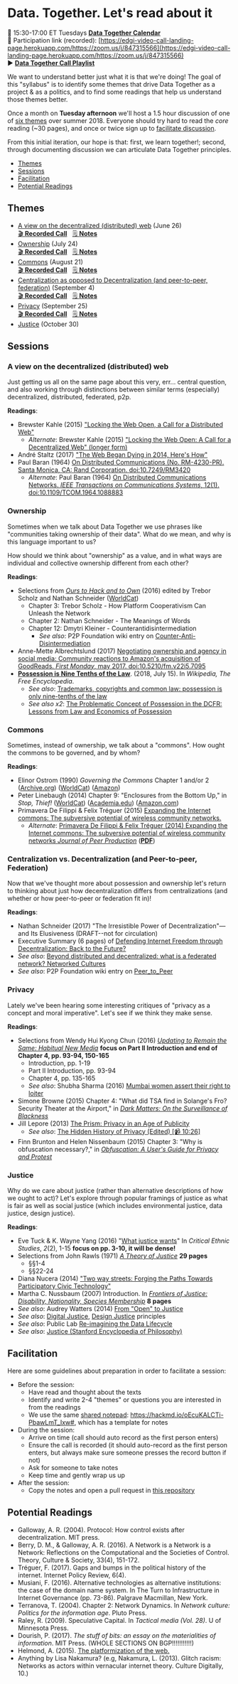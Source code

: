 Data. Together. Let's read about it
====

📅 15:30-17:00 ET Tuesdays [**Data Together Calendar**](https://calendar.google.com/calendar/embed?src=u75o4fbnv59006peo07nv67vsg%40group.calendar.google.com&ctz=America%2FToronto)  
🎯 Participation link (recorded): [https://edgi-video-call-landing-page.herokuapp.com/https://zoom.us/j/847315566](https://edgi-video-call-landing-page.herokuapp.com/https://zoom.us/j/847315566)  
▶️ [**Data Together Call Playlist**](https://www.youtube.com/playlist?list=PLtsP3g9LafVul1gCctMYGm9sz5FUWr5bu)

We want to understand better just what it is that we're doing! The goal of this "syllabus" is to identify some themes that drive Data Together as a project & as a politics, and to find some readings that help us understand those themes better.

Once a month on **Tuesday afternoon** we'll host a 1.5 hour discussion of one of [six themes](#themes) over summer 2018. Everyone should try hard to read the *core* reading (~30 pages), and once or twice sign up to [facilitate discussion](#facilitation).

From this initial iteration, our hope is that: first, we learn together!; second, through documenting discussion we can articulate Data Together principles.

- [Themes](#themes)
- [Sessions](#sessions)
- [Facilitation](#facilitation)
- [Potential Readings](#potential-readings)

## Themes  

- [A view on the decentralized (distributed) web](#a-view-on-the-decentralized-distributed-web) (June 26)   
[🎬 **Recorded Call**](https://youtu.be/arkTPNnSBbk) &nbsp; [🗒 **Notes**](./notes/1-decentralized-web-2018-06-26.md)
- [Ownership](#ownership) (July 24)   
[🎬 **Recorded Call**](https://youtu.be/b9tOkZCFhB4) &nbsp; [🗒 **Notes**](./notes/2-ownership-2018-07-24.md)
- [Commons](#commons) (August 21)   
[🎬 **Recorded Call**](https://youtu.be/UqDYpMhqV6M) &nbsp; [🗒 **Notes**](./notes/3-commons-2018-08-21.md)
- [Centralization as opposed to Decentralization (and peer-to-peer, federation)](#centralization-vs-decentralization-and-peer-to-peer-federation) (September 4)  
[🎬 **Recorded Call**](https://youtu.be/E1bGmEnjYAM) &nbsp; [🗒 **Notes**](./notes/4-centralization-2018-09-04.md)
- [Privacy](#privacy) (September 25)  
[🎬 **Recorded Call**](https://youtu.be/mLUCEcfEnxg) &nbsp; [🗒 **Notes**](./notes/5-privacy-2018-09-25.md)
- [Justice](#justice) (October 30)

## Sessions

### A view on the decentralized (distributed) web

Just getting us all on the same page about this very, err... central question, and also working through distinctions between similar terms (especially) decentralized, distributed, federated, p2p.

**Readings**:

- Brewster Kahle (2015) ["Locking the Web Open, a Call for a Distributed Web"](http://brewster.kahle.org/2015/04/22/locking-the-web-open-a-call-for-a-distributed-web/)
  - _Alternate_: Brewster Kahle (2015) ["Locking the Web Open: A Call for a Decentralized Web" (longer form)](http://brewster.kahle.org/2015/08/11/locking-the-web-open-a-call-for-a-distributed-web-2/)
- André Staltz (2017) ["The Web Began Dying in 2014, Here's How"](https://staltz.com/the-web-began-dying-in-2014-heres-how.html)
- Paul Baran (1964) [On Distributed Communications (No. RM-4230-PR). Santa Monica, CA: Rand Corporation. doi:10.7249/RM3420 ](https://www.rand.org/pubs/research_memoranda/RM3420.html)
  - _Alternate_: Paul Baran (1964) [On Distributed Communications Networks. _IEEE Transactions on Communications Systems_, 12(1). doi:10.1109/TCOM.1964.1088883](https://ieeexplore.ieee.org/abstract/document/1088883/)


### Ownership

Sometimes when we talk about Data Together we use phrases like "communities taking ownership of their data". What do we mean, and why is this language important to us?

How should we think about "ownership" as a value, and in what ways are individual and collective ownership different from each other?

**Readings**:

- Selections from [_Ours to Hack and to Own_](http://www.orbooks.com/catalog/ours-to-hack-and-to-own/) (2016) edited by Trebor Scholz and Nathan Schneider ([WorldCat](https://www.worldcat.org/title/ours-to-hack-and-to-own-the-rise-of-platform-cooperativism-a-new-vision-for-the-future-of-work-and-a-fairer-internet/oclc/1044840227))
  - Chapter 3: Trebor Scholz - How Platform Cooperativism Can Unleash the Network
  - Chapter 2: Nathan Schneider - The Meanings of Words
  - Chapter 12: Dmytri Kleiner - Counterantidisintermediation
    - _See also_: P2P Foundation wiki entry on [Counter-Anti-Disintermediation](http://wiki.p2pfoundation.net/Counter-Anti-Disintermediation)
- Anne-Mette Albrechtslund (2017) [Negotiating ownership and agency in social media: Community reactions to Amazon's acquisition of GoodReads. _First Monday_, may 2017. doi:10.5210/fm.v22i5.7095 ](http://firstmonday.org/ojs/index.php/fm/article/view/7095/6161)
- **[Possession is Nine Tenths of the Law](https://en.wikipedia.org/wiki/Possession_is_nine-tenths_of_the_law)**. (2018, July 15). In _Wikipedia, The Free Encyclopedia_.
    - _See also_: [Trademarks, copyrights and common law: possession is only nine-tenths of the law](http://kelleykeller.com/the-limitations-of-common-law-possession-is-only-nine-tenths-of-the-law/)
    - _See also x2_: [The Problematic Concept of Possession in the DCFR: Lessons from Law and Economics of Possession](https://papers.ssrn.com/sol3/papers.cfm?abstract_id=2741200)


### Commons

Sometimes, instead of ownership, we talk about a "commons". How ought the commons to be governed, and by whom?

**Readings**:

- Elinor Ostrom (1990) _Governing the Commons_ Chapter 1 and/or 2
([Archive.org](https://archive.org/details/ElinorOstromGoverningTheCommons))
([WorldCat](https://www.worldcat.org/title/governing-the-commons-the-evolution-of-institutions-for-collective-action/oclc/1029210913))
([Amazon](https://www.amazon.com/Governing-Commons-Evolution-Institutions-Collective/dp/0521405998))
- Peter Linebaugh (2014) Chapter 9: "Enclosures from the Bottom Up," in _Stop, Thief!_
([WorldCat](https://www.worldcat.org/title/stop-thief-the-commons-enclosures-and-resistance/oclc/1002229329))
([Academia.edu](https://www.academia.edu/11651199/Peter_Linebaugh-_Stop_Thief_The_Commons_Enclosures_and_Resistance-PM_Press_2014_))
([Amazon.com](https://www.amazon.com/Stop-Thief-Commons-Enclosures-Resistance/dp/1604867477/))
- Primavera De Filippi & Felix Tréguer (2015) [Expanding the Internet commons: The subversive potential of wireless community networks.](https://papers.ssrn.com/sol3/papers.cfm?abstract_id=2725358)
  - _Alternate_: [Primavera De Filippi & Felix Tréguer (2014) Expanding the Internet commons: The subversive potential of wireless community networks _Journal of Peer Production_](http://peerproduction.net/issues/issue-6-disruption-and-the-law/peer-reviewed-articles/expanding-the-internet-commons-the-subversive-potential-of-wireless-community-networks/) ([**PDF**](http://peerproduction.net/wp-content/uploads/2015/01/De-Filippi-Tr%C3%A9guer-Expanding-the-Internet-Commons-with-Community-Networks.pdf))


### Centralization vs. Decentralization (and Peer-to-peer, Federation)

Now that we've thought more about possession and ownership let's return to thinking about just how decentralization differs from centralizations (and whether or how peer-to-peer or federation fit in)!

**Readings**:

- Nathan Schneider (2017) "The Irresistible Power of Decentralization"—and Its Elusiveness (DRAFT--not for circulation)
- Executive Summary (6 pages) of [Defending Internet Freedom through Decentralization: Back to the Future?](https://dci.mit.edu/research/the-decentralized-web)
-  _See also_: [Beyond distributed and decentralized: what is a federated network? Networked Cultures](https://networkcultures.org/unlikeus/resources/articles/what-is-a-federated-network/)
-  _See also_: P2P Foundation wiki entry on [Peer_to_Peer](https://wiki.p2pfoundation.net/Peer_to_Peer)

### Privacy

Lately we've been hearing some interesting critiques of "privacy as a concept and moral imperative". Let's see if we think they make sense.

**Readings**:

- Selections from Wendy Hui Kyong Chun (2016) [_Updating to Remain the Same: Habitual New Media_](https://mitpress.mit.edu/books/updating-remain-same) **focus on Part II Introduction and end of Chapter 4, pp. 93-94, 150-165**
  - Introduction, pp. 1-19
  - Part II Introduction, pp. 93-94
  - Chapter 4, pp. 135-165
  - _See also_: Shubha Sharma (2016) [Mumbai women assert their right to loiter](http://www.thehindu.com/news/cities/mumbai/Mumbai-women-assert-their-right-to-loiter/article16898193.ece)
- Simone Browne (2015) Chapter 4: "What did TSA find in Solange's Fro? Security Theater at the Airport," in _[Dark Matters: On the Surveillance of Blackness](https://www.dukeupress.edu/dark-matters)_
- Jill Lepore (2013) [The Prism: Privacy in an Age of Publicity](https://www.newyorker.com/magazine/2013/06/24/the-prism)
  - _See also_: [The Hidden History of Privacy (Edited) [📹 10:26]](https://video.newyorker.com/watch/the-hidden-history-of-privacy-edited)
- Finn Brunton and Helen Nissenbaum (2015) Chapter 3: "Why is obfuscation necessary?," in [_Obfuscation: A User's Guide for Privacy and Protest_](https://mitpress.mit.edu/books/obfuscation)


### Justice

Why do we care about justice (rather than alternative descriptions of how we ought to act)? Let's explore through popular framings of justice as what is fair as well as social justice (which includes environmental justice, data justice, design justice).

**Readings**:

- Eve Tuck & K. Wayne Yang (2016) "[What justice wants](https://static1.squarespace.com/static/55807861e4b0847ced606181/t/583e3ed8f7e0ab6135358558/1480474329625/CES2.2+Tuck+and+Yang+What+Justice+Wants.pdf)" In *Critical Ethnic Studies*, *2*(2), 1-15 **focus on pp. 3-10, it will be dense!**
- Selections from John Rawls (1971) [_A Theory of Justice_](http://www.hup.harvard.edu/catalog.php?isbn=9780674000780&content=reviews) **29 pages**
  - §§1-4
  - §§22-24
- Diana Nucera (2014) ["Two way streets: Forging the Paths Towards Participatory Civic Technology"](https://civicquarterly.com/article/two-way-streets/)
- Martha C. Nussbaum (2007) Introduction. In [_Frontiers of Justice: Disability, Nationality, Species Membership_](http://www.hup.harvard.edu/catalog.php?isbn=9780674024106) **8 pages** 
- _See also_: Audrey Watters (2014) [From "Open" to Justice](http://hackeducation.com/2014/11/16/from-open-to-justice)
- _See also_: [Digital Justice](http://detroitdjc.org/principles/), [Design Justice](http://designjusticenetwork.org/network-principles/) principles
- _See also_: Public Lab [Re-imagining the Data Lifecycle](https://publiclab.org/notes/warren/07-01-2014/reimagining-the-data-lifecycle)
- _See also_: [Justice (Stanford Encyclopedia of Philosophy)](https://plato.stanford.edu/entries/justice/)

## Facilitation

Here are some guidelines about preparation in order to facilitate a session:

- Before the session:
  - Have read and thought about the texts
  - Identify and write 2-4 "themes" or questions you are interested in from the readings
  - We use the same [shared notepad](https://hackmd.io/oEcuKALCTi-PbawLmT_Ixw#): https://hackmd.io/oEcuKALCTi-PbawLmT_Ixw#, which has a template for notes
- During the session:
  - Arrive on time (call should auto record as the first person enters)
  - Ensure the call is recorded (it should auto-record as the first person enters, but always make sure someone presses the record button if not)
  - Ask for someone to take notes
  - Keep time and gently wrap us up
- After the session:
  - Copy the notes and open a pull request in [this repository](https://github.com/datatogether/reading_datatogether/tree/master/notes)

## Potential Readings

- Galloway, A. R. (2004). Protocol: How control exists after decentralization. MIT press.
- Berry, D. M., & Galloway, A. R. (2016). A Network is a Network is a Network: Reflections on the Computational and the Societies of Control. Theory, Culture & Society, 33(4), 151-172.
- Tréguer, F. (2017). Gaps and bumps in the political history of the internet. Internet Policy Review, 6(4).
- Musiani, F. (2016). Alternative technologies as alternative institutions: the case of the domain name system. In The Turn to Infrastructure in Internet Governance (pp. 73-86). Palgrave Macmillan, New York.
- Terranova, T. (2004). Chapter 2: Network Dynamics. In _Network culture: Politics for the information age_. Pluto Press.
- Raley, R. (2009). Speculative Capital. In _Tactical media (Vol. 28)_. U of Minnesota Press.
- Dourish, P. (2017). _The stuff of bits: an essay on the materialities of information_. MIT Press. (WHOLE SECTIONS ON BGP!!!!!!!!!!!)
- Helmond, A. (2015). [The platformization of the web.](http://journals.sagepub.com/doi/abs/10.1177/2056305115603080)
- Anything by Lisa Nakamura? (e.g, Nakamura, L. (2013). Glitch racism: Networks as actors within vernacular internet theory. Culture Digitally, 10.)
